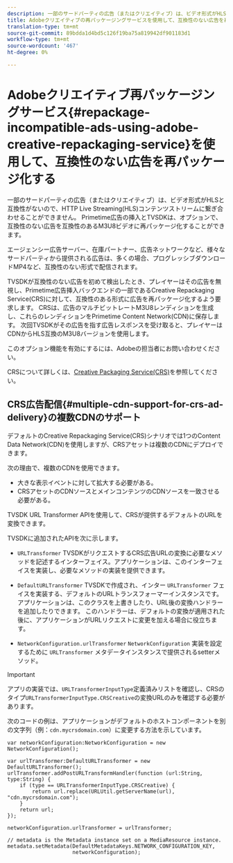 ```yaml
---
description: 一部のサードパーティの広告（またはクリエイティブ）は、ビデオ形式がHLSと互換性がないので、HTTP Live Streaming(HLS)コンテンツストリームに繋ぎ合わせることができません。 Primetime広告の挿入とTVSDKは、オプションで、互換性のない広告を互換性のあるM3U8ビデオに再パッケージ化することができます。
title: Adobeクリエイティブの再パッケージングサービスを使用して、互換性のない広告を再パッケージ化する
translation-type: tm+mt
source-git-commit: 89bdda1d4bd5c126f19ba75a819942df901183d1
workflow-type: tm+mt
source-wordcount: '467'
ht-degree: 0%

---
```



# Adobeクリエイティブ再パッケージングサービス{#repackage-incompatible-ads-using-adobe-creative-repackaging-service}を使用して、互換性のない広告を再パッケージ化する

一部のサードパーティの広告（またはクリエイティブ）は、ビデオ形式がHLSと互換性がないので、HTTP Live Streaming(HLS)コンテンツストリームに繋ぎ合わせることができません。 Primetime広告の挿入とTVSDKは、オプションで、互換性のない広告を互換性のあるM3U8ビデオに再パッケージ化することができます。

エージェンシー広告サーバー、在庫パートナー、広告ネットワークなど、様々なサードパーティから提供される広告は、多くの場合、プログレッシブダウンロードMP4など、互換性のない形式で配信されます。

TVSDKが互換性のない広告を初めて検出したとき、プレイヤーはその広告を無視し、Primetime広告挿入バックエンドの一部であるCreative Repackaging Service(CRS)に対して、互換性のある形式に広告を再パッケージ化するよう要求します。 CRSは、広告のマルチビットレートM3U8レンディションを生成し、これらのレンディションをPrimetime Content Network(CDN)に保存します。 次回TVSDKがその広告を指す広告レスポンスを受け取ると、プレイヤーはCDNからHLS互換のM3U8バージョンを使用します。

このオプション機能を有効にするには、Adobeの担当者にお問い合わせください。

CRSについて詳しくは、[Creative Packaging Service(CRS)](https://helpx.adobe.com/content/dam/help/en/primetime/guides/crs.pdf)を参照してください。

## CRS広告配信{#multiple-cdn-support-for-crs-ad-delivery}の複数CDNのサポート

デフォルトのCreative Repackaging Service(CRS)シナリオでは1つのContent Data Network(CDN)を使用しますが、CRSアセットは複数のCDNにデプロイできます。

次の理由で、複数のCDNを使用できます。

* 大きな表示イベントに対して拡大する必要がある。
* CRSアセットのCDNソースとメインコンテンツのCDNソースを一致させる必要がある。

TVSDK URL Transformer APIを使用して、CRSが提供するデフォルトのURLを変換できます。

TVSDKに追加されたAPIを次に示します。

* `URLTransformer` TVSDKがリクエストするCRS広告URLの変換に必要なメソッドを記述するインターフェイス。アプリケーションは、このインターフェイスを実装し、必要なメソッドの実装を提供できます。

* `DefaultURLTransformer` TVSDKで作成され、インター `URLTransformer` フェイスを実装する、デフォルトのURLトランスフォーマーインスタンスです。アプリケーションは、このクラスを上書きしたり、URL後の変換ハンドラーを追加したりできます。 このハンドラーは、デフォルトの変換が適用された後に、アプリケーションがURLリクエストに変更を加える場合に役立ちます。

* `NetworkConfiguration.urlTransformer`  `NetworkConfiguration` 実装を設定するために `URLTransformer` メタデータインスタンスで提供されるsetterメソッド。

>[!IMPORTANT]
>
>アプリの実装では、`URLTransformerInputType`定義済みリストを確認し、CRSのタイプ`URLTransformerInputType.CRSCreative`の変換URLのみを確認する必要があります。

次のコードの例は、アプリケーションがデフォルトのホストコンポーネントを別の文字列（例：`cdn.mycrsdomain.com`）に変更する方法を示しています。

```
var networkConfiguration:NetworkConfiguration = new NetworkConfiguration(); 
   
var urlTransformer:DefaultURLTransformer = new DefaultURLTransformer(); 
urlTransformer.addPostURLTransformHandler(function (url:String, type:String) { 
    if (type == URLTransformerInputType.CRSCreative) { 
        return url.replace(URLUtil.getServerName(url), "cdn.mycrsdomain.com"); 
    } 
    return url; 
}); 
  
networkConfiguration.urlTransformer = urlTransformer; 
   
// metadata is the Metadata instance set on a MediaResource instance. 
metadata.setMetadata(DefaultMetadataKeys.NETWORK_CONFIGURATION_KEY,  
                     networkConfiguration);
```
